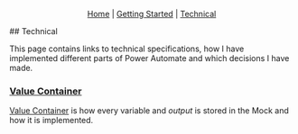 ﻿<p align="center">
    <a href="https://thygesteffensen.github.io/PowerAutomateMockUp/Index">Home</a>
    |
    <a href="https://thygesteffensen.github.io/PowerAutomateMockUp/GettingStarted">Getting Started</a>
    |
    <a href="https://thygesteffensen.github.io/PowerAutomateMockUp/Technical">Technical</a>
</p>
## Technical

This page contains links to technical specifications, how I have implemented different parts of Power Automate and which decisions I have made.


### [Value Container](ValueContainer.md)

[Value Container](ValueContainer.md) is how every variable and _output_ is stored in the Mock and how it is implemented.
